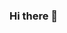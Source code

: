 ### Hi there 👋

<!--
**nguyenminhtuyenTDMU/nguyenminhtuyenTDMU** is a ✨ _special_ ✨ repository because its `README.md` (this file) appears on your GitHub profile.

Here are some ideas to get you started:

- 🔭 I’m currently working on Bigtime Cute
- 🌱 I’m currently learning Thu Dau Mot University
- 👯 I’m looking to collaborate on ...
- 🤔 I’m looking for help with code backend web(nodejs), app(kotlin)
- 📫 How to reach me: email:nguyenminhtuyen316@gmail.com
- 😄 Pronouns: TUYEN
